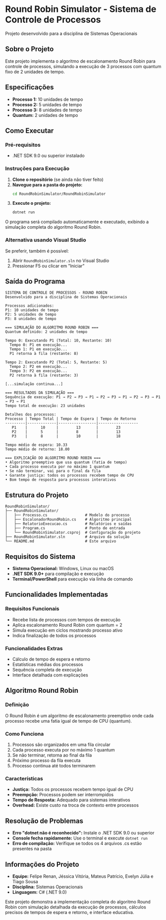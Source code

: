 # Round Robin Simulator - Sistema de Controle de Processos

Projeto desenvolvido para a disciplina de Sistemas Operacionais

## Sobre o Projeto

Este projeto implementa o algoritmo de escalonamento Round Robin para controle de processos, simulando a execução de 3 processos com quantum fixo de 2 unidades de tempo.

## Especificações

- **Processo 1:** 10 unidades de tempo
- **Processo 2:** 5 unidades de tempo
- **Processo 3:** 8 unidades de tempo
- **Quantum:** 2 unidades de tempo

## Como Executar

### Pré-requisitos
- .NET SDK 9.0 ou superior instalado

### Instruções para Execução

1. **Clone o repositório** (se ainda não tiver feito)
2. **Navegue para a pasta do projeto:**
   ```bash
   cd RoundRobinSimulator/RoundRobinSimulator
   ```
3. **Execute o projeto:**
   ```bash
   dotnet run
   ```

O programa será compilado automaticamente e executado, exibindo a simulação completa do algoritmo Round Robin.

### Alternativa usando Visual Studio
Se preferir, também é possível:
1. Abrir `RoundRobinSimulator.sln` no Visual Studio
2. Pressionar F5 ou clicar em "Iniciar"

## Saída do Programa

```
SISTEMA DE CONTROLE DE PROCESSOS - ROUND ROBIN
Desenvolvido para a disciplina de Sistemas Operacionais

Processos adicionados:
P1: 10 unidades de tempo
P2: 5 unidades de tempo
P3: 8 unidades de tempo

=== SIMULAÇÃO DO ALGORITMO ROUND ROBIN ===
Quantum definido: 2 unidades de tempo

Tempo 0: Executando P1 (Total: 10, Restante: 10)
  Tempo 0: P1 em execução...
  Tempo 1: P1 em execução...
  P1 retorna à fila (restante: 8)

Tempo 2: Executando P2 (Total: 5, Restante: 5)
  Tempo 2: P2 em execução...
  Tempo 3: P2 em execução...
  P2 retorna à fila (restante: 3)

[...simulação continua...]

=== RESULTADOS DA SIMULAÇÃO ===
Sequência de execução: P1 → P2 → P3 → P1 → P2 → P3 → P1 → P2 → P3 → P1 → P3 → P1
Tempo total de execução: 23 unidades

Detalhes dos processos:
Processo | Tempo Total | Tempo de Espera | Tempo de Retorno
---------|-------------|-----------------|------------------
   P1    |      10     |        13       |        23
   P2    |      5      |        8        |        13
   P3    |      8      |        10       |        18

Tempo médio de espera: 10.33
Tempo médio de retorno: 18.00

=== EXPLICAÇÃO DO ALGORITMO ROUND ROBIN ===
• Algoritmo preemptivo que usa quantum (fatia de tempo)
• Cada processo executa por no máximo 1 quantum
• Se não terminar, vai para o final da fila
• Garante justiça: todos os processos recebem tempo de CPU
• Bom tempo de resposta para processos interativos
```

## Estrutura do Projeto

```
RoundRobinSimulator/
├── RoundRobinSimulator/
│   ├── Processo.cs                 # Modelo do processo
│   ├── EscalonadorRoundRobin.cs    # Algoritmo principal
│   ├── RelatorioExecucao.cs        # Relatórios e saídas
│   ├── Program.cs                  # Ponto de entrada
│   └── RoundRobinSimulator.csproj  # Configuração do projeto
├── RoundRobinSimulator.sln         # Arquivo da solução
└── README.md                       # Este arquivo
```

## Requisitos do Sistema

- **Sistema Operacional:** Windows, Linux ou macOS
- **.NET SDK 9.0+** para compilação e execução
- **Terminal/PowerShell** para execução via linha de comando

## Funcionalidades Implementadas

### Requisitos Funcionais
- Recebe lista de processos com tempos de execução
- Aplica escalonamento Round Robin com quantum = 2
- Simula execução em ciclos mostrando processo ativo
- Indica finalização de todos os processos

### Funcionalidades Extras
- Cálculo de tempo de espera e retorno
- Estatísticas médias dos processos
- Sequência completa de execução
- Interface detalhada com explicações

## Algoritmo Round Robin

### Definição
O Round Robin é um algoritmo de escalonamento preemptivo onde cada processo recebe uma fatia igual de tempo de CPU (quantum).

### Como Funciona
1. Processos são organizados em uma fila circular
2. Cada processo executa por no máximo 1 quantum
3. Se não terminar, retorna ao final da fila
4. Próximo processo da fila executa
5. Processo continua até todos terminarem

### Características
- **Justiça:** Todos os processos recebem tempo igual de CPU
- **Preempção:** Processos podem ser interrompidos
- **Tempo de Resposta:** Adequado para sistemas interativos
- **Overhead:** Existe custo na troca de contexto entre processos

## Resolução de Problemas

- **Erro "dotnet não é reconhecido":** Instale o .NET SDK 9.0 ou superior
- **Console fecha rapidamente:** Use o terminal e execute `dotnet run`
- **Erro de compilação:** Verifique se todos os 4 arquivos .cs estão presentes na pasta

## Informações do Projeto

- **Equipe:** Felipe Renan, Jéssica Vitória, Mateus Patrício, Evelyn Júlia e Tiago Sousa
- **Disciplina:** Sistemas Operacionais
- **Linguagem:** C# (.NET 9.0)

Este projeto demonstra a implementação completa do algoritmo Round Robin com simulação detalhada da execução de processos, cálculos precisos de tempos de espera e retorno, e interface educativa.